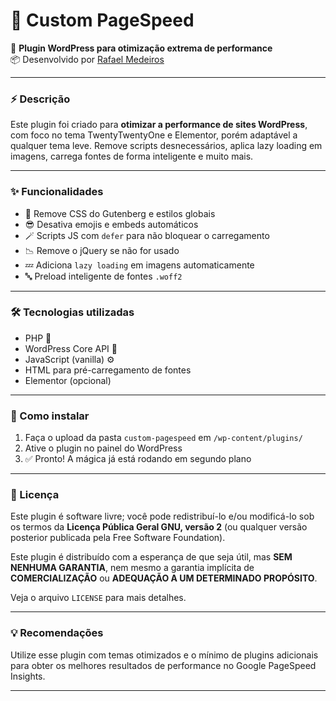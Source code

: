# 🚀 Custom PageSpeed

🔧 **Plugin WordPress para otimização extrema de performance**  
📦 Desenvolvido por [Rafael Medeiros](https://github.com/rafacrt)

---

### ⚡ Descrição
Este plugin foi criado para **otimizar a performance de sites WordPress**, com foco no tema TwentyTwentyOne e Elementor, porém adaptável a qualquer tema leve. Remove scripts desnecessários, aplica lazy loading em imagens, carrega fontes de forma inteligente e muito mais.

---

### ✨ Funcionalidades
- 🚫 Remove CSS do Gutenberg e estilos globais
- 😎 Desativa emojis e embeds automáticos
- 🪄 Scripts JS com `defer` para não bloquear o carregamento
- 📉 Remove o jQuery se não for usado
- 💤 Adiciona `lazy loading` em imagens automaticamente
- 🔤 Preload inteligente de fontes `.woff2`

---

### 🛠️ Tecnologias utilizadas
- PHP 🐘
- WordPress Core API 🧩
- JavaScript (vanilla) ⚙️
- HTML para pré-carregamento de fontes
- Elementor (opcional)

---

### 🚀 Como instalar
1. Faça o upload da pasta `custom-pagespeed` em `/wp-content/plugins/`
2. Ative o plugin no painel do WordPress
3. ✅ Pronto! A mágica já está rodando em segundo plano

---

### 📜 Licença
Este plugin é software livre; você pode redistribuí-lo e/ou modificá-lo sob os termos da **Licença Pública Geral GNU, versão 2** (ou qualquer versão posterior publicada pela Free Software Foundation).

Este plugin é distribuído com a esperança de que seja útil, mas **SEM NENHUMA GARANTIA**, nem mesmo a garantia implícita de **COMERCIALIZAÇÃO** ou **ADEQUAÇÃO A UM DETERMINADO PROPÓSITO**.

Veja o arquivo `LICENSE` para mais detalhes.

---

### 💡 Recomendações
Utilize esse plugin com temas otimizados e o mínimo de plugins adicionais para obter os melhores resultados de performance no Google PageSpeed Insights.

---
